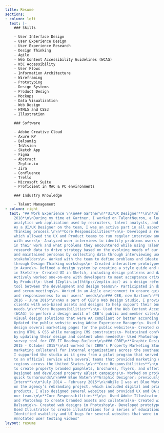 ```yaml
---
title: Resume
sections:
- column: left
  text: |-
    ### Skills

    - User Interface Design
    - User Experience Design
    - User Experience Research
    - Design Thinking
    - Agile
    - Web Content Accessibility Guidelines (WCAG)
    - W3C Accessibility
    - User Flows
    - Information Architecture
    - Wireframing
    - Prototyping
    - Design Systems
    - Product Design
    - Mockups
    - Data Visualization
    - Web Design
    - HTML5 and CSS3
    - Illustration

    ### Software

    - Adobe Creative Cloud
    - Axure RP
    - Balsamiq
    - InVision
    - Sketch App
    - Figma
    - Abstract
    - Zeplin.io
    - Jira
    - Confluence
    - Trello
    - Microsoft Suite
    - Proficient in MAC & PC environments

    ### Industry Knowledge

    - Talent Management
- column: right
  text: "## Work Experience \n\n### Gartner\n**UI/UX Designer**\n\n*July 2016 - August
    2018*\n\nDuring my time at Gartner, I worked on TalentNeuron, a leading talent
    analytics web application used by recruiters, talent analysts, and other HR professionals.
    As a UI/UX Designer on the team, I was an active part in all aspects of the Design
    Thinking process.\n\n**Core Responsibilities**\n\n- Developed a research process,
    which allowed the UX and Product teams to run regular interview and testing cycles
    with users\n- Analyzed user interviews to identify problems users needed to solve
    in their work and what problems they encountered while using TalentNeuron\n- Used
    research data to drive strategy based on the evolving needs of our users\n- Developed
    and maintained personas by collecting data through interviewing users and key
    stakeholders\n- Worked with the team to define problems and ideate on solutions
    through Design Thinking workshops\n- Created interactive prototypes and wireframes
    in Axure\n- Defined a design system by creating a style guide and reusable components
    in Sketch\n- Created UI in Sketch, including design patterns and data visualizations\n-
    Actively worked one-on-one with developers to meet acceptance criteria defined
    by Product\n- Used [Zeplin.io](http://zeplin.io/) as a design reference and communication
    tool between the development and design teams\n- Participated in daily stand-up
    and scrum meetings\n- Worked in an Agile environment to ensure quick delivery
    and responsiveness to our users‘ needs\n\n### CEB, now Gartner\n**Web Design Contractor**\n\n*April
    2016 - June 2016*\n\nAs a part of CEB’s Web Design Studio, I provided internal
    clients with web-based assets and designs to help support their business’ particular
    needs.\n\n**Core Responsibilities**\n\n- Used the Web Content Accessibility Guidelines
    (WCAG) to perform a design audit of CEB’s public and member sites\n- Created on-brand
    visual design solutions that were AA compliant or better according to WCAG\n-
    Updated the public website using Adobe Experience Manager\n- Used Photoshop to
    design several marketing pages for the public website\n- Created custom sites
    using HTML & CSS while managing CMS constraints\n- Maintained conference microsites
    by updating their design and content when needed\n- Used Photoshop to design a
    survey tool for CEB IT Roadmap Builder\n\n### CBRE\n**Graphic Design Contractor**\n\n*June
    2015 - October 2015*\n\nI worked for CBRE's Property Marketing Studio to create
    marketing collateral for internal organizations across the southeastern region.
    I supported the studio as it grew from a pilot program that served only the southeast
    to an official service with several teams that provided marketing design for multiple
    regions across the United States.\n\n**Core Responsibilities**\n\n- Used InDesign
    to create property branded pamphlets, brochures, flyers, and offering memorandums\n-
    Designed and developed property eBlast campaigns\n- Worked on projects that required
    quick turnarounds\n\n### Blue Water\n**Graphic Designer; previously Graphic Design
    Intern**\n\n*July 2014 – February 2015*\n\nWhile I was at Blue Water, I worked
    on the agency’s rebranding project, which included digital and print collateral
    products. I also designed several websites and provided UX and QA support for
    our team.\n\n**Core Responsibilities**\n\n- Used Adobe Illustrator, InDesign,
    and Photoshop to create branded assets and collateral\n- Created wireframes in
    Balsamiq\n- Created web designs in Photoshop\n- Developed prototypes in InVision\n-
    Used Illustrator to create illustrations for a series of educational videos\n-
    Identified usability and UI bugs for several websites that were in development\n-
    Annotated user testing videos"
layout: resume
---
```


